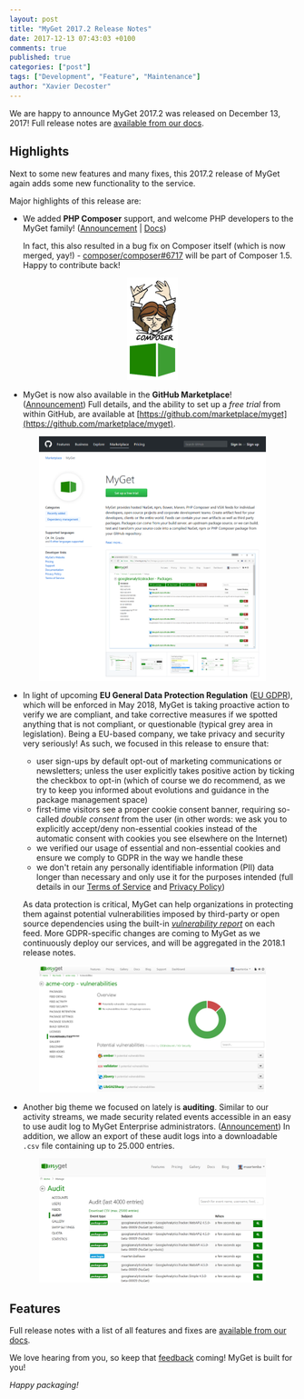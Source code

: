 ```yaml
---
layout: post
title: "MyGet 2017.2 Release Notes"
date: 2017-12-13 07:43:03 +0100
comments: true
published: true
categories: ["post"]
tags: ["Development", "Feature", "Maintenance"]
author: "Xavier Decoster"
---
```


We are happy to announce MyGet 2017.2 was released on December 13, 2017! Full release notes are [available from our docs](http://docs.myget.org/docs/release-notes/myget-2017.2).

## Highlights

Next to some new features and many fixes, this 2017.2 release of MyGet again adds some new functionality to the service.

Major highlights of this release are: 

* We added **PHP Composer** support, and welcome PHP developers to the MyGet family! ([Announcement](https://blog.myget.org/post/2017/09/11/php-composer-packages-on-myget.html) \| [Docs](docs/walkthrough/getting-started-with-php-composer))

  In fact, this also resulted in a bug fix on Composer itself (which is now merged, yay!) - [composer/composer#6717](https://github.com/composer/composer/pull/6717) will be part of Composer 1.5. Happy to contribute back!

<div style="text-align:center; display:block; margin-bottom:10px;">
<a href="https://docs.myget.org/docs/walkthrough/getting-started-with-php-composer">
	<img src="/images/2017/12/myget-php-composer.svg" alt="Getting started with PHP Composer on MyGet!" width="90px"/>
</a>
</div>

* MyGet is now also available in the **GitHub Marketplace**! ([Announcement](https://github.com/blog/2469-build-on-your-workflow-with-four-new-marketplace-apps))
Full details, and the ability to set up a *free trial* from within GitHub, are available at [https://github.com/marketplace/myget](https://github.com/marketplace/myget).

<div style="text-align:center; display:block; margin-bottom:10px;">
<a href="https://github.com/marketplace/myget">
	<img src="/images/2017/12/gh-marketplace.png" alt="MyGet package management now available in the GitHub Marketplace!" width="400px"/>
</a>
</div>

* In light of upcoming **EU General Data Protection Regulation** ([EU GDPR](https://www.eugdpr.org/)), which will be enforced in May 2018, MyGet is taking proactive action to verify we are compliant, and take corrective measures if we spotted anything that is not compliant, or questionable (typical grey area in legislation).
Being a EU-based company, we take privacy and security very seriously! As such, we focused in this release to ensure that:

	* user sign-ups by default opt-out of marketing communications or newsletters; unless the user explicitly takes positive action by ticking the checkbox to opt-in (which of course we do recommend, as we try to keep you informed about evolutions and guidance in the package management space)
	* first-time visitors see a proper cookie consent banner, requiring so-called *double consent* from the user (in other words: we ask you to explicitly accept/deny non-essential cookies instead of the automatic consent with cookies you see elsewhere on the Internet)
	* we verified our usage of essential and non-essential cookies and ensure we comply to GDPR in the way we handle these
	* we don't retain any personally identifiable information (PII) data longer than necessary and only use it for the purposes intended (full details in our [Terms of Service](https://myget.org/policies/terms) and [Privacy Policy](https://www.myget.org/Content/docs/legal/Privacy%20Policy.pdf))
  
  As data protection is critical, MyGet can help organizations in protecting them against potential vulnerabilities imposed by third-party or open source dependencies using the built-in [*vulnerability report*](docs/reference/vulnerability-report) on each feed.
  More GDPR-specific changes are coming to MyGet as we continuously deploy our services, and will be aggregated in the 2018.1 release notes.

<div style="text-align:center; display:block; margin-bottom:10px;">
<a href="https://docs.myget.org/docs/reference/vulnerability-report">
	<img src="/images/2017/12/vulnerability-report.png" alt="MyGet vulnerability report for packages" width="400px"/>
</a>
</div>

* Another big theme we focused on lately is **auditing**. 
  Similar to our activity streams, we made security related events accessible in an easy to use audit log to MyGet Enterprise administrators. ([Announcement](https://blog.myget.org/post/2017/11/16/myget-enterprise-auditing.html))
  In addition, we allow an export of these audit logs into a downloadable `.csv` file containing up to 25.000 entries.

<div style="text-align:center; display:block; margin-bottom:10px;">
<a href="https://blog.myget.org/post/2017/11/16/myget-enterprise-auditing.html">
	<img src="/images/2017/12/audit-entries.png" alt="Inspecting audit logs in MyGet Enterprise" width="400px"/>
</a>
</div>

## Features

Full release notes with a list of all features and fixes are [available from our docs](http://docs.myget.org/docs/release-notes/myget-2017.2).

We love hearing from you, so keep that [feedback](https://myget.uservoice.com/) coming! MyGet is built for you!

_Happy packaging!_